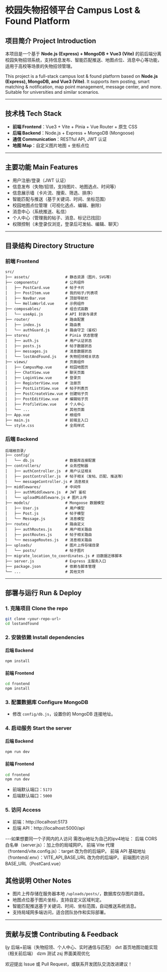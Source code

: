 # 校园失物招领平台 Campus Lost & Found Platform

## 项目简介 Project Introduction

本项目是一个基于 **Node.js (Express) + MongoDB + Vue3 (Vite)** 的前后端分离校园失物招领系统，支持信息发布、智能匹配推送、地图点位、消息中心等功能，适用于高校等场景的失物招领管理。

This project is a full-stack campus lost & found platform based on **Node.js (Express), MongoDB, and Vue3 (Vite)**. It supports item posting, smart matching & notification, map point management, message center, and more. Suitable for universities and similar scenarios.

---

## 技术栈 Tech Stack

- **前端 Frontend**：Vue3 + Vite + Pinia + Vue Router + 原生 CSS
- **后端 Backend**：Node.js + Express + MongoDB (Mongoose)
- **通信 Communication**：RESTful API, JWT 认证
- **地图 Map**：自定义图片地图 + 坐标点位

---

## 主要功能 Main Features

- 用户注册/登录（JWT 认证）
- 信息发布（失物/招领，支持图片、地图选点、时间等）
- 信息展示墙（卡片流、搜索、筛选、排序）
- 智能匹配与推送（基于关键词、时间、坐标范围）
- 校园地图点位管理（可视化选点、编辑、删除）
- 消息中心（系统推送、私信）
- 个人中心（管理我的帖子、消息、标记已找回）
- 权限控制（未登录仅浏览，登录后可发帖、编辑、聊天）

---

## 目录结构 Directory Structure

### 前端 Frontend

```
src/
├── assets/                # 静态资源（图片、SVG等）
├── components/            # 公共组件
│   ├── PostCard.vue       # 帖子卡片
│   ├── PostItem.vue       # 我的帖子/列表项
│   ├── NavBar.vue         # 顶部导航栏
│   └── HelloWorld.vue     # 示例组件
├── composables/           # 组合式函数
│   └── useApi.js          # API 封装与请求
├── router/                # 路由配置
│   ├── index.js           # 路由表
│   └── authGuard.js       # 路由守卫（鉴权）
├── stores/                # Pinia 状态管理
│   ├── auth.js            # 用户认证状态
│   ├── posts.js           # 帖子数据状态
│   ├── messages.js        # 消息数据状态
│   └── lostAndFound.js    # 失物招领相关状态
├── views/                 # 页面组件
│   ├── CampusMap.vue      # 校园地图页
│   ├── ChatView.vue       # 聊天页面
│   ├── LoginView.vue      # 登录页
│   ├── RegisterView.vue   # 注册页
│   ├── PostListView.vue   # 帖子列表页
│   ├── PostCreateView.vue # 创建帖子页
│   ├── PostEditView.vue   # 编辑帖子页
│   ├── ProfileView.vue    # 个人中心
│   └── ...                # 其他页面
├── App.vue                # 根组件
├── main.js                # 前端主入口
└── style.css              # 全局样式
```

### 后端 Backend

```
后端根目录/
├── config/
│   └── db.js              # 数据库连接配置
├── controllers/           # 业务控制器
│   ├── authController.js  # 用户认证相关
│   ├── postController.js  # 帖子相关（发帖、匹配、推送等）
│   └── messageController.js # 消息相关
├── middlewares/           # 中间件
│   ├── authMiddleware.js  # JWT 鉴权
│   └── uploadMiddleware.js # 图片上传
├── models/                # Mongoose 数据模型
│   ├── User.js            # 用户模型
│   ├── Post.js            # 帖子模型
│   └── Message.js         # 消息模型
├── routes/                # 路由定义
│   ├── authRoutes.js      # 用户相关路由
│   ├── postRoutes.js      # 帖子相关路由
│   └── messageRoutes.js   # 消息相关路由
├── uploads/               # 图片上传存储目录
│   └── posts/             # 帖子图片
├── migrate_location_to_coordinates.js # 旧数据迁移脚本
├── server.js              # Express 主服务入口
├── package.json           # 依赖与脚本管理
└── ...                    # 其他文件
```

---

## 部署与运行 Run & Deploy

### 1. 克隆项目 Clone the repo

```bash
git clone <your-repo-url>
cd lostandfound
```

### 2. 安装依赖 Install dependencies

#### 后端 Backend

```bash
npm install
```

#### 前端 Frontend

```bash
cd frontend
npm install
```

### 3. 配置数据库 Configure MongoDB

- 修改 `config/db.js`，设置你的 MongoDB 连接地址。

### 4. 启动服务 Start the server

#### 后端 Backend

```bash
npm run dev
```

#### 前端 Frontend

```bash
cd frontend
npm run dev
```

- 前端默认端口：`5173`
- 后端默认端口：`5000`

### 5. 访问 Access

- 前端：http://localhost:5173
- 后端 API：http://localhost:5000/api

---如果想要同一个子网内的人访问 需改ip地址为自己的ipv4地址：
后端 CORS 白名单（server.js）：加上你的局域网IP。
前端 Vite 代理（frontend/vite.config.js）：target 改为你的后端IP。
前端 API 基础地址（frontend/.env）：VITE_API_BASE_URL 改为你的后端IP。
前端图片访问 BASE_URL（PostCard.vue）

## 其他说明 Other Notes

- 图片上传存储在服务器本地 `/uploads/posts/`，数据库仅存图片路径。
- 地图点位基于图片坐标，支持自定义区域判定。
- 智能匹配推送基于关键词、时间、坐标范围，自动推送系统消息。
- 支持局域网多端访问，适合团队协作和实际部署。

---

## 贡献与反馈 Contributing & Feedback
ljy 后端+前端（失物招领、个人中心、实时通信与匹配） dxt 首页地图功能实现（相关前后端） dzm 测试 zsj 界面美观优化 

欢迎提出 Issue 或 Pull Request，或联系开发团队交流改进建议！
